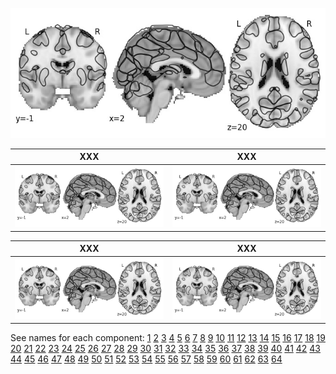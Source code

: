 ![64 components](imgs/display_maps/64.jpg "64 components")

| XXX | XXX |
|:---:|:---:|
| ![](imgs/display_maps/64.jpg)| ![](imgs/display_maps/64.jpg)| 

| XXX | XXX |
|:---:|:---:|
| ![](imgs/display_maps/64.jpg)| ![](imgs/display_maps/64.jpg)| 

See names for each component: [1](https://parietal-inria.github.io/MODL_atlas/64/1 "Component 1")
[2](https://parietal-inria.github.io/MODL_atlas/64/2 "Component 2")
[3](https://parietal-inria.github.io/MODL_atlas/64/3 "Component 3")
[4](https://parietal-inria.github.io/MODL_atlas/64/4 "Component 4")
[5](https://parietal-inria.github.io/MODL_atlas/64/5 "Component 5")
[6](https://parietal-inria.github.io/MODL_atlas/64/6 "Component 6")
[7](https://parietal-inria.github.io/MODL_atlas/64/7 "Component 7")
[8](https://parietal-inria.github.io/MODL_atlas/64/8 "Component 8")
[9](https://parietal-inria.github.io/MODL_atlas/64/9 "Component 9")
[10](https://parietal-inria.github.io/MODL_atlas/64/10 "Component 10")
[11](https://parietal-inria.github.io/MODL_atlas/64/11 "Component 11")
[12](https://parietal-inria.github.io/MODL_atlas/64/12 "Component 12")
[13](https://parietal-inria.github.io/MODL_atlas/64/13 "Component 13")
[14](https://parietal-inria.github.io/MODL_atlas/64/14 "Component 14")
[15](https://parietal-inria.github.io/MODL_atlas/64/15 "Component 15")
[16](https://parietal-inria.github.io/MODL_atlas/64/16 "Component 16")
[17](https://parietal-inria.github.io/MODL_atlas/64/17 "Component 17")
[18](https://parietal-inria.github.io/MODL_atlas/64/18 "Component 18")
[19](https://parietal-inria.github.io/MODL_atlas/64/19 "Component 19")
[20](https://parietal-inria.github.io/MODL_atlas/64/20 "Component 20")
[21](https://parietal-inria.github.io/MODL_atlas/64/21 "Component 21")
[22](https://parietal-inria.github.io/MODL_atlas/64/22 "Component 22")
[23](https://parietal-inria.github.io/MODL_atlas/64/23 "Component 23")
[24](https://parietal-inria.github.io/MODL_atlas/64/24 "Component 24")
[25](https://parietal-inria.github.io/MODL_atlas/64/25 "Component 25")
[26](https://parietal-inria.github.io/MODL_atlas/64/26 "Component 26")
[27](https://parietal-inria.github.io/MODL_atlas/64/27 "Component 27")
[28](https://parietal-inria.github.io/MODL_atlas/64/28 "Component 28")
[29](https://parietal-inria.github.io/MODL_atlas/64/29 "Component 29")
[30](https://parietal-inria.github.io/MODL_atlas/64/30 "Component 30")
[31](https://parietal-inria.github.io/MODL_atlas/64/31 "Component 31")
[32](https://parietal-inria.github.io/MODL_atlas/64/32 "Component 32")
[33](https://parietal-inria.github.io/MODL_atlas/64/33 "Component 33")
[34](https://parietal-inria.github.io/MODL_atlas/64/34 "Component 34")
[35](https://parietal-inria.github.io/MODL_atlas/64/35 "Component 35")
[36](https://parietal-inria.github.io/MODL_atlas/64/36 "Component 36")
[37](https://parietal-inria.github.io/MODL_atlas/64/37 "Component 37")
[38](https://parietal-inria.github.io/MODL_atlas/64/38 "Component 38")
[39](https://parietal-inria.github.io/MODL_atlas/64/39 "Component 39")
[40](https://parietal-inria.github.io/MODL_atlas/64/40 "Component 40")
[41](https://parietal-inria.github.io/MODL_atlas/64/41 "Component 41")
[42](https://parietal-inria.github.io/MODL_atlas/64/42 "Component 42")
[43](https://parietal-inria.github.io/MODL_atlas/64/43 "Component 43")
[44](https://parietal-inria.github.io/MODL_atlas/64/44 "Component 44")
[45](https://parietal-inria.github.io/MODL_atlas/64/45 "Component 45")
[46](https://parietal-inria.github.io/MODL_atlas/64/46 "Component 46")
[47](https://parietal-inria.github.io/MODL_atlas/64/47 "Component 47")
[48](https://parietal-inria.github.io/MODL_atlas/64/48 "Component 48")
[49](https://parietal-inria.github.io/MODL_atlas/64/49 "Component 49")
[50](https://parietal-inria.github.io/MODL_atlas/64/50 "Component 50")
[51](https://parietal-inria.github.io/MODL_atlas/64/51 "Component 51")
[52](https://parietal-inria.github.io/MODL_atlas/64/52 "Component 52")
[53](https://parietal-inria.github.io/MODL_atlas/64/53 "Component 53")
[54](https://parietal-inria.github.io/MODL_atlas/64/54 "Component 54")
[55](https://parietal-inria.github.io/MODL_atlas/64/55 "Component 55")
[56](https://parietal-inria.github.io/MODL_atlas/64/56 "Component 56")
[57](https://parietal-inria.github.io/MODL_atlas/64/57 "Component 57")
[58](https://parietal-inria.github.io/MODL_atlas/64/58 "Component 58")
[59](https://parietal-inria.github.io/MODL_atlas/64/59 "Component 59")
[60](https://parietal-inria.github.io/MODL_atlas/64/60 "Component 60")
[61](https://parietal-inria.github.io/MODL_atlas/64/61 "Component 61")
[62](https://parietal-inria.github.io/MODL_atlas/64/62 "Component 62")
[63](https://parietal-inria.github.io/MODL_atlas/64/63 "Component 63")
[64](https://parietal-inria.github.io/MODL_atlas/64/64 "Component 64")

